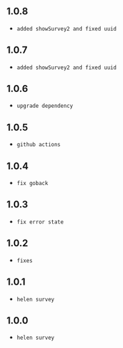 ## 1.0.8

- `added showSurvey2 and fixed uuid`

## 1.0.7

- `added showSurvey2 and fixed uuid`

## 1.0.6

- `upgrade dependency`

## 1.0.5

- `github actions`

## 1.0.4

- `fix goback`

## 1.0.3

- `fix error state`

## 1.0.2

- `fixes`

## 1.0.1

- `helen survey`

## 1.0.0

- `helen survey`
